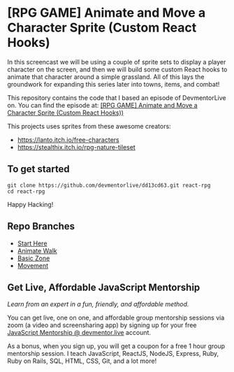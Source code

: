 # [RPG GAME] Animate and Move a Character Sprite (Custom React Hooks)

In this screencast we will be using a couple of sprite sets to display a player character on the screen, and then we will build some custom React hooks to animate that character around a simple grassland. All of this lays the groundwork for expanding this series later into towns, items, and combat!

This repository contains the code that I based an episode of DevmentorLive on. You can find the episode at: [[RPG GAME] Animate and Move a Character Sprite (Custom React Hooks))](https://devmentor.live/screencasts/rpg-game-animate-and-move-a-character-sprite-custom-react-hooks)

This projects uses sprites from these awesome creators:

- https://lanto.itch.io/free-characters
- https://stealthix.itch.io/rpg-nature-tileset

## To get started

```
git clone https://github.com/devmentorlive/dd13cd63.git react-rpg
cd react-rpg
```

Happy Hacking!

## Repo Branches

- [Start Here](https://github.com/devmentorlive/dd13cd63)
- [Animate Walk](https://github.com/devmentorlive/dd13cd63/tree/walk)
- [Basic Zone](https://github.com/devmentorlive/dd13cd63/tree/zone)
- [Movement](https://github.com/devmentorlive/dd13cd63/tree/movement)

## Get Live, Affordable JavaScript Mentorship

_Learn from an expert in a fun, friendly, and affordable method._

You can get live, one on one, and affordable group mentorship sessions via zoom (a video and screensharing app) by signing up for your free [JavaScript Mentorship @ devmentor.live](https://devmentor.live/?utm_source=github&utm_medium=repo&utm_campaign=prototyping-a-node-graph-based-interface-using-reactjs) account.

As a bonus, when you sign up, you will get a coupon for a free 1 hour group mentorship session. I teach JavaScript, ReactJS, NodeJS, Express, Ruby, Ruby on Rails, SQL, HTML, CSS, Git, and a lot more!
